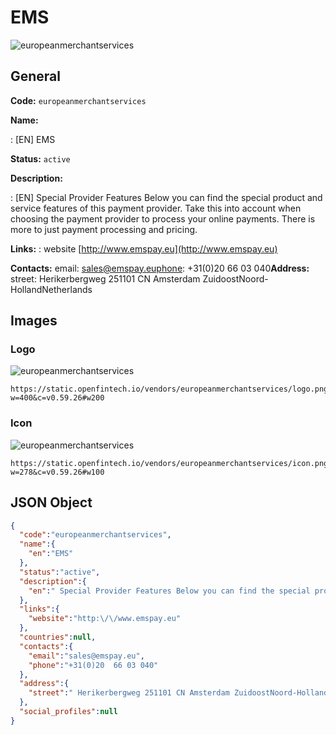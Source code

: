 
# EMS 
![europeanmerchantservices](https://static.openfintech.io/vendors/europeanmerchantservices/logo.png?w=400&c=v0.59.26#w200)  

## General 
 
**Code:** `europeanmerchantservices` 
 
**Name:** 
 
:	[EN] EMS 
 
**Status:** `active` 
 
**Description:** 
 
: [EN]  Special Provider Features Below you can find the special product and service features of this payment provider. Take this into account when choosing the payment provider to process your online payments. There is more to just payment processing and pricing.  
 
**Links:** 
: website [http://www.emspay.eu](http://www.emspay.eu) 
 
**Contacts:** 
email: sales@emspay.euphone: +31(0)20  66 03 040**Address:** 
street:  Herikerbergweg 251101 CN Amsterdam ZuidoostNoord-HollandNetherlands  

## Images 

### Logo 
 
![europeanmerchantservices](https://static.openfintech.io/vendors/europeanmerchantservices/logo.png?w=400&c=v0.59.26#w200)  

```
https://static.openfintech.io/vendors/europeanmerchantservices/logo.png?w=400&c=v0.59.26#w200
```  

### Icon 
 
![europeanmerchantservices](https://static.openfintech.io/vendors/europeanmerchantservices/icon.png?w=278&c=v0.59.26#w100)  

```
https://static.openfintech.io/vendors/europeanmerchantservices/icon.png?w=278&c=v0.59.26#w100
```  

## JSON Object 

```json
{
  "code":"europeanmerchantservices",
  "name":{
    "en":"EMS"
  },
  "status":"active",
  "description":{
    "en":" Special Provider Features Below you can find the special product and service\u00a0features of this payment provider. Take this into account when choosing the payment provider to process your online payments. There is more to just payment processing and pricing. "
  },
  "links":{
    "website":"http:\/\/www.emspay.eu"
  },
  "countries":null,
  "contacts":{
    "email":"sales@emspay.eu",
    "phone":"+31(0)20  66 03 040"
  },
  "address":{
    "street":" Herikerbergweg 251101 CN Amsterdam ZuidoostNoord-HollandNetherlands "
  },
  "social_profiles":null
}
```  
